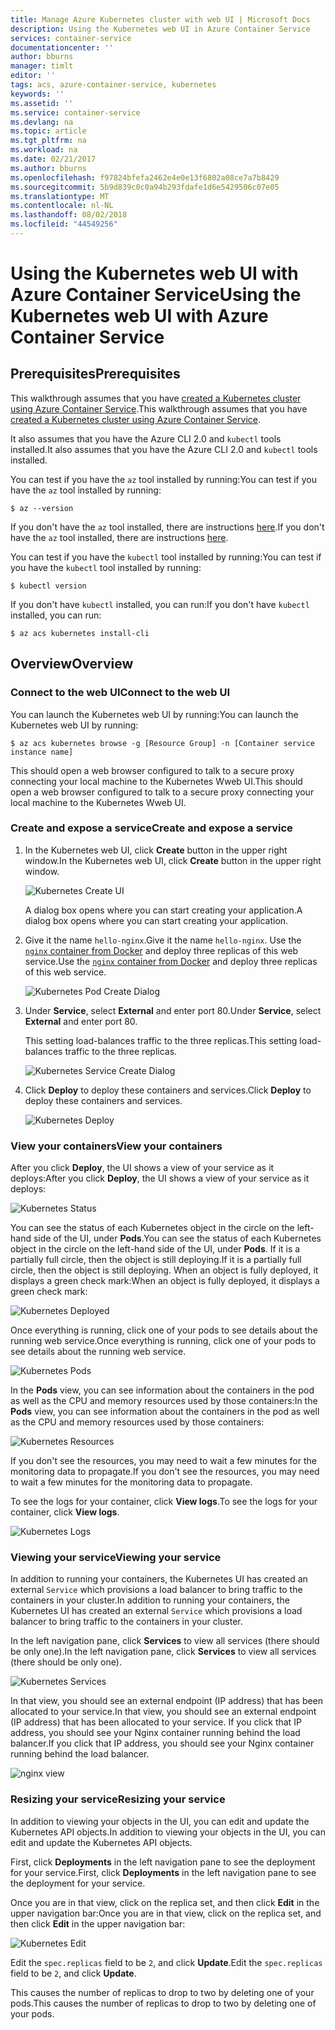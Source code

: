 ```yaml
---
title: Manage Azure Kubernetes cluster with web UI | Microsoft Docs
description: Using the Kubernetes web UI in Azure Container Service
services: container-service
documentationcenter: ''
author: bburns
manager: timlt
editor: ''
tags: acs, azure-container-service, kubernetes
keywords: ''
ms.assetid: ''
ms.service: container-service
ms.devlang: na
ms.topic: article
ms.tgt_pltfrm: na
ms.workload: na
ms.date: 02/21/2017
ms.author: bburns
ms.openlocfilehash: f97824bfefa2462e4e0e13f6802a08ce7a7b8429
ms.sourcegitcommit: 5b9d839c0c0a94b293fdafe1d6e5429506c07e05
ms.translationtype: MT
ms.contentlocale: nl-NL
ms.lasthandoff: 08/02/2018
ms.locfileid: "44549256"
---
```

# <a name="using-the-kubernetes-web-ui-with-azure-container-service"></a><span data-ttu-id="a2054-103">Using the Kubernetes web UI with Azure Container Service</span><span class="sxs-lookup"><span data-stu-id="a2054-103">Using the Kubernetes web UI with Azure Container Service</span></span>

## <a name="prerequisites"></a><span data-ttu-id="a2054-104">Prerequisites</span><span class="sxs-lookup"><span data-stu-id="a2054-104">Prerequisites</span></span>
<span data-ttu-id="a2054-105">This walkthrough assumes that you have [created a Kubernetes cluster using Azure Container Service](container-service-kubernetes-walkthrough.md).</span><span class="sxs-lookup"><span data-stu-id="a2054-105">This walkthrough assumes that you have [created a Kubernetes cluster using Azure Container Service](container-service-kubernetes-walkthrough.md).</span></span>


<span data-ttu-id="a2054-106">It also assumes that you have the Azure CLI 2.0 and `kubectl` tools installed.</span><span class="sxs-lookup"><span data-stu-id="a2054-106">It also assumes that you have the Azure CLI 2.0 and `kubectl` tools installed.</span></span>

<span data-ttu-id="a2054-107">You can test if you have the `az` tool installed by running:</span><span class="sxs-lookup"><span data-stu-id="a2054-107">You can test if you have the `az` tool installed by running:</span></span>

```console
$ az --version
```

<span data-ttu-id="a2054-108">If you don't have the `az` tool installed, there are instructions [here](https://github.com/azure/azure-cli#installation).</span><span class="sxs-lookup"><span data-stu-id="a2054-108">If you don't have the `az` tool installed, there are instructions [here](https://github.com/azure/azure-cli#installation).</span></span>

<span data-ttu-id="a2054-109">You can test if you have the `kubectl` tool installed by running:</span><span class="sxs-lookup"><span data-stu-id="a2054-109">You can test if you have the `kubectl` tool installed by running:</span></span>

```console
$ kubectl version
```

<span data-ttu-id="a2054-110">If you don't have `kubectl` installed, you can run:</span><span class="sxs-lookup"><span data-stu-id="a2054-110">If you don't have `kubectl` installed, you can run:</span></span>

```console
$ az acs kubernetes install-cli
```

## <a name="overview"></a><span data-ttu-id="a2054-111">Overview</span><span class="sxs-lookup"><span data-stu-id="a2054-111">Overview</span></span>

### <a name="connect-to-the-web-ui"></a><span data-ttu-id="a2054-112">Connect to the web UI</span><span class="sxs-lookup"><span data-stu-id="a2054-112">Connect to the web UI</span></span>
<span data-ttu-id="a2054-113">You can launch the Kubernetes web UI by running:</span><span class="sxs-lookup"><span data-stu-id="a2054-113">You can launch the Kubernetes web UI by running:</span></span>

```console
$ az acs kubernetes browse -g [Resource Group] -n [Container service instance name]
```

<span data-ttu-id="a2054-114">This should open a web browser configured to talk to a secure proxy connecting your local machine to the Kubernetes Wweb UI.</span><span class="sxs-lookup"><span data-stu-id="a2054-114">This should open a web browser configured to talk to a secure proxy connecting your local machine to the Kubernetes Wweb UI.</span></span>

### <a name="create-and-expose-a-service"></a><span data-ttu-id="a2054-115">Create and expose a service</span><span class="sxs-lookup"><span data-stu-id="a2054-115">Create and expose a service</span></span>
1. <span data-ttu-id="a2054-116">In the Kubernetes web UI, click **Create** button in the upper right window.</span><span class="sxs-lookup"><span data-stu-id="a2054-116">In the Kubernetes web UI, click **Create** button in the upper right window.</span></span>

    ![Kubernetes Create UI](https://docstestmedia1.blob.core.windows.net/azure-media/articles/container-service/media/k8s/create.png)

    <span data-ttu-id="a2054-118">A dialog box opens where you can start creating your application.</span><span class="sxs-lookup"><span data-stu-id="a2054-118">A dialog box opens where you can start creating your application.</span></span>

2. <span data-ttu-id="a2054-119">Give it the name `hello-nginx`.</span><span class="sxs-lookup"><span data-stu-id="a2054-119">Give it the name `hello-nginx`.</span></span> <span data-ttu-id="a2054-120">Use the [`nginx` container from Docker](https://hub.docker.com/_/nginx/) and deploy three replicas of this web service.</span><span class="sxs-lookup"><span data-stu-id="a2054-120">Use the [`nginx` container from Docker](https://hub.docker.com/_/nginx/) and deploy three replicas of this web service.</span></span>

    ![Kubernetes Pod Create Dialog](https://docstestmedia1.blob.core.windows.net/azure-media/articles/container-service/media/k8s/nginx.png)

3. <span data-ttu-id="a2054-122">Under **Service**, select **External** and enter port 80.</span><span class="sxs-lookup"><span data-stu-id="a2054-122">Under **Service**, select **External** and enter port 80.</span></span>

    <span data-ttu-id="a2054-123">This setting load-balances traffic to the three replicas.</span><span class="sxs-lookup"><span data-stu-id="a2054-123">This setting load-balances traffic to the three replicas.</span></span>

    ![Kubernetes Service Create Dialog](https://docstestmedia1.blob.core.windows.net/azure-media/articles/container-service/media/k8s/service.png)

4. <span data-ttu-id="a2054-125">Click **Deploy** to deploy these containers and services.</span><span class="sxs-lookup"><span data-stu-id="a2054-125">Click **Deploy** to deploy these containers and services.</span></span>

    ![Kubernetes Deploy](https://docstestmedia1.blob.core.windows.net/azure-media/articles/container-service/media/k8s/deploy.png)

### <a name="view-your-containers"></a><span data-ttu-id="a2054-127">View your containers</span><span class="sxs-lookup"><span data-stu-id="a2054-127">View your containers</span></span>
<span data-ttu-id="a2054-128">After you click **Deploy**, the UI shows a view of your service as it deploys:</span><span class="sxs-lookup"><span data-stu-id="a2054-128">After you click **Deploy**, the UI shows a view of your service as it deploys:</span></span>

![Kubernetes Status](https://docstestmedia1.blob.core.windows.net/azure-media/articles/container-service/media/k8s/status.png)

<span data-ttu-id="a2054-130">You can see the status of each Kubernetes object in the circle on the left-hand side of the UI, under **Pods**.</span><span class="sxs-lookup"><span data-stu-id="a2054-130">You can see the status of each Kubernetes object in the circle on the left-hand side of the UI, under **Pods**.</span></span> <span data-ttu-id="a2054-131">If it is a partially full circle, then the object is still deploying.</span><span class="sxs-lookup"><span data-stu-id="a2054-131">If it is a partially full circle, then the object is still deploying.</span></span> <span data-ttu-id="a2054-132">When an object is fully deployed, it displays a green check mark:</span><span class="sxs-lookup"><span data-stu-id="a2054-132">When an object is fully deployed, it displays a green check mark:</span></span>

![Kubernetes Deployed](https://docstestmedia1.blob.core.windows.net/azure-media/articles/container-service/media/k8s/deployed.png)

<span data-ttu-id="a2054-134">Once everything is running, click one of your pods to see details about the running web service.</span><span class="sxs-lookup"><span data-stu-id="a2054-134">Once everything is running, click one of your pods to see details about the running web service.</span></span>

![Kubernetes Pods](https://docstestmedia1.blob.core.windows.net/azure-media/articles/container-service/media/k8s/pods.png)

<span data-ttu-id="a2054-136">In the **Pods** view, you can see information about the containers in the pod as well as the CPU and memory resources used by those containers:</span><span class="sxs-lookup"><span data-stu-id="a2054-136">In the **Pods** view, you can see information about the containers in the pod as well as the CPU and memory resources used by those containers:</span></span>

![Kubernetes Resources](https://docstestmedia1.blob.core.windows.net/azure-media/articles/container-service/media/k8s/resources.png)

<span data-ttu-id="a2054-138">If you don't see the resources, you may need to wait a few minutes for the monitoring data to propagate.</span><span class="sxs-lookup"><span data-stu-id="a2054-138">If you don't see the resources, you may need to wait a few minutes for the monitoring data to propagate.</span></span>

<span data-ttu-id="a2054-139">To see the logs for your container, click **View logs**.</span><span class="sxs-lookup"><span data-stu-id="a2054-139">To see the logs for your container, click **View logs**.</span></span>

![Kubernetes Logs](https://docstestmedia1.blob.core.windows.net/azure-media/articles/container-service/media/k8s/logs.png)

### <a name="viewing-your-service"></a><span data-ttu-id="a2054-141">Viewing your service</span><span class="sxs-lookup"><span data-stu-id="a2054-141">Viewing your service</span></span>
<span data-ttu-id="a2054-142">In addition to running your containers, the Kubernetes UI has created an external `Service` which provisions a load balancer to bring traffic to the containers in your cluster.</span><span class="sxs-lookup"><span data-stu-id="a2054-142">In addition to running your containers, the Kubernetes UI has created an external `Service` which provisions a load balancer to bring traffic to the containers in your cluster.</span></span>

<span data-ttu-id="a2054-143">In the left navigation pane, click **Services** to view all services (there should be only one).</span><span class="sxs-lookup"><span data-stu-id="a2054-143">In the left navigation pane, click **Services** to view all services (there should be only one).</span></span>

![Kubernetes Services](https://docstestmedia1.blob.core.windows.net/azure-media/articles/container-service/media/k8s/service-deployed.png)

<span data-ttu-id="a2054-145">In that view, you should see an external endpoint (IP address) that has been allocated to your service.</span><span class="sxs-lookup"><span data-stu-id="a2054-145">In that view, you should see an external endpoint (IP address) that has been allocated to your service.</span></span>
<span data-ttu-id="a2054-146">If you click that IP address, you should see your Nginx container running behind the load balancer.</span><span class="sxs-lookup"><span data-stu-id="a2054-146">If you click that IP address, you should see your Nginx container running behind the load balancer.</span></span>

![nginx view](https://docstestmedia1.blob.core.windows.net/azure-media/articles/container-service/media/k8s/nginx-page.png)

### <a name="resizing-your-service"></a><span data-ttu-id="a2054-148">Resizing your service</span><span class="sxs-lookup"><span data-stu-id="a2054-148">Resizing your service</span></span>
<span data-ttu-id="a2054-149">In addition to viewing your objects in the UI, you can edit and update the Kubernetes API objects.</span><span class="sxs-lookup"><span data-stu-id="a2054-149">In addition to viewing your objects in the UI, you can edit and update the Kubernetes API objects.</span></span>

<span data-ttu-id="a2054-150">First, click **Deployments** in the left navigation pane to see the deployment for your service.</span><span class="sxs-lookup"><span data-stu-id="a2054-150">First, click **Deployments** in the left navigation pane to see the deployment for your service.</span></span>

<span data-ttu-id="a2054-151">Once you are in that view, click on the replica set, and then click **Edit** in the upper navigation bar:</span><span class="sxs-lookup"><span data-stu-id="a2054-151">Once you are in that view, click on the replica set, and then click **Edit** in the upper navigation bar:</span></span>

![Kubernetes Edit](https://docstestmedia1.blob.core.windows.net/azure-media/articles/container-service/media/k8s/edit.png)

<span data-ttu-id="a2054-153">Edit the `spec.replicas` field to be `2`, and click **Update**.</span><span class="sxs-lookup"><span data-stu-id="a2054-153">Edit the `spec.replicas` field to be `2`, and click **Update**.</span></span>

<span data-ttu-id="a2054-154">This causes the number of replicas to drop to two by deleting one of your pods.</span><span class="sxs-lookup"><span data-stu-id="a2054-154">This causes the number of replicas to drop to two by deleting one of your pods.</span></span>

 













